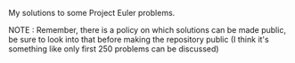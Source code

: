 My solutions to some Project Euler problems. 

NOTE : Remember, there is a policy on which solutions can be made public, be sure to look into that before making the repository public (I think it's something like only first 250 problems can be discussed)
